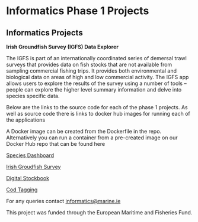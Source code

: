   <h1>Informatics Phase 1 Projects</h1>
  <p><b><h2>Informatics Projects</h2></b></p>
  <p><b>Irish Groundfish Survey (IGFS) Data Explorer</b></p>
  <p>The IGFS is part of an internationally coordinated series of demersal trawl surveys that provides data on fish stocks that are not available from sampling commercial fishing trips.  It provides both environmental and biological data on areas of high and low commercial activity. The IGFS app allows users to explore the results of the survey using a number of tools – people can explore the higher level summary information and delve into species specific data.</p>
  <p>Below are the links to the source code for each of the phase 1 projects.  As well as source code there is links to docker hub images for running each of the applications</p>
  <p>A Docker image can be created from the Dockerfile in the repo.  Alternatively you can run a container from a pre-created image on our Docker Hub repo<ahref ="https://cloud.docker.com/u/informaticsmarine/repository/list"> that can be found here</a>  </p>
  <p><a href="https://github.com/IrishMarineInstitute/species-dashboard">Species Dashboard</a></p>
  <p><a href="https://github.com/IrishMarineInstitute/igfs-data-explorer">Irish Groudfish Survey</a></p>
  <p><a href="https://github.com/IrishMarineInstitute/digital-stockbook">Digital Stockbook</a></p>
  <p><a href="https://github.com/IrishMarineInstitute/cod-tagging">Cod Tagging</a></p>
  

For any queries contact <informatics@marine.ie>
 <p>This project was funded through the European Maritime and Fisheries Fund.</p> 

